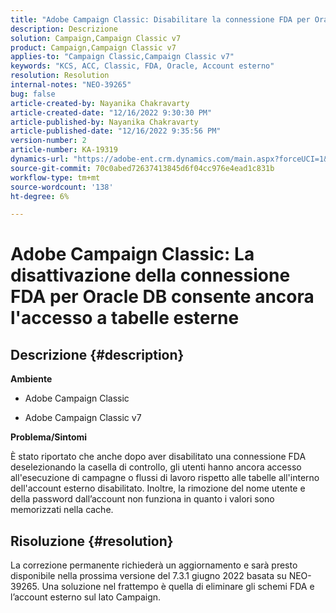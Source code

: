 ```yaml
---
title: "Adobe Campaign Classic: Disabilitare la connessione FDA per Oracle DB consente ancora l'accesso a tabelle esterne"
description: Descrizione
solution: Campaign,Campaign Classic v7
product: Campaign,Campaign Classic v7
applies-to: "Campaign Classic,Campaign Classic v7"
keywords: "KCS, ACC, Classic, FDA, Oracle, Account esterno"
resolution: Resolution
internal-notes: "NEO-39265"
bug: false
article-created-by: Nayanika Chakravarty
article-created-date: "12/16/2022 9:30:30 PM"
article-published-by: Nayanika Chakravarty
article-published-date: "12/16/2022 9:35:56 PM"
version-number: 2
article-number: KA-19319
dynamics-url: "https://adobe-ent.crm.dynamics.com/main.aspx?forceUCI=1&pagetype=entityrecord&etn=knowledgearticle&id=1119dbd7-887d-ed11-81ac-6045bd006079"
source-git-commit: 70c0abed72637413845d6f04cc976e4ead1c831b
workflow-type: tm+mt
source-wordcount: '138'
ht-degree: 6%

---
```


# Adobe Campaign Classic: La disattivazione della connessione FDA per Oracle DB consente ancora l&#39;accesso a tabelle esterne

## Descrizione {#description}


<b>Ambiente</b>

- Adobe Campaign Classic

- Adobe Campaign Classic v7

<b>Problema/Sintomi</b>

È stato riportato che anche dopo aver disabilitato una connessione FDA deselezionando la casella di controllo, gli utenti hanno ancora accesso all&#39;esecuzione di campagne o flussi di lavoro rispetto alle tabelle all&#39;interno dell&#39;account esterno disabilitato. Inoltre, la rimozione del nome utente e della password dall’account non funziona in quanto i valori sono memorizzati nella cache.






## Risoluzione {#resolution}


La correzione permanente richiederà un aggiornamento e sarà presto disponibile nella prossima versione del 7.3.1 giugno 2022 basata su NEO-39265. Una soluzione nel frattempo è quella di eliminare gli schemi FDA e l’account esterno sul lato Campaign.
